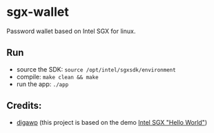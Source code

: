 # sgx-wallet
Password wallet based on Intel SGX for linux.

## Run
  - source the SDK:  `source /opt/intel/sgxsdk/environment`
  - compile: `make clean && make`
  - run the app: `./app`

## Credits:
  - [digawp](https://github.com/digawp) (this project is based on the demo [Intel SGX "Hello World"](https://github.com/digawp/hello-enclave))